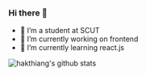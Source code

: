 ### Hi there 👋

<!--
**hakthiang/hakthiang** is a ✨ _special_ ✨ repository because its `README.md` (this file) appears on your GitHub profile.

Here are some ideas to get you started:

- 🔭 I’m currently working on ...
- 🌱 I’m currently learning ...
- 👯 I’m looking to collaborate on ...
- 🤔 I’m looking for help with ...
- 💬 Ask me about ...
- 📫 How to reach me: ...
- 😄 Pronouns: ...
- ⚡ Fun fact: ...
-->

- 🤔 I’m a student at SCUT
- 🔭 I’m currently working on frontend
- 🌱 I’m currently learning react.js



![hakthiang's github stats](https://github-readme-stats.vercel.app/api?username=hakthiang&show_icons=true&theme=radical) 
